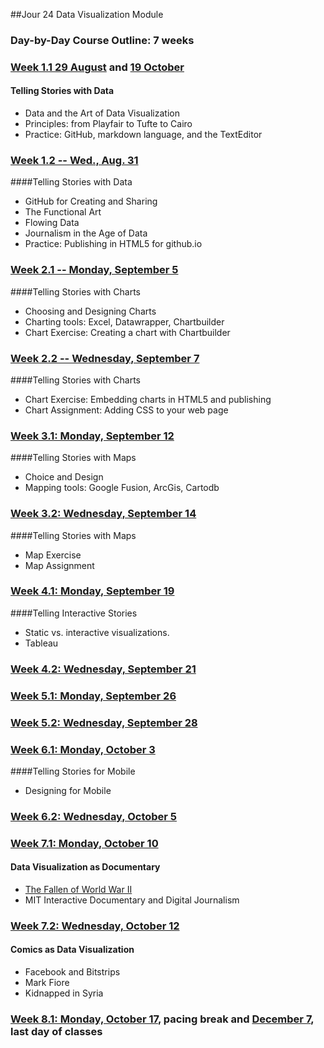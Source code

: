 ##Jour 24 Data Visualization Module

### Day-by-Day Course Outline: 7 weeks

### [Week 1.1 29 August](WeeklySchedule/week01-01.md) and [19 October](WeeklySchedule/week01-01.md)
#### Telling Stories with Data
- Data and the Art of Data Visualization
- Principles: from Playfair to Tufte to Cairo
- Practice: GitHub, markdown language, and the TextEditor

### [Week 1.2 -- Wed., Aug. 31](WeeklySchedule/week01-02.md)
####Telling Stories with Data

- GitHub for Creating and Sharing
- The Functional Art
- Flowing Data
- Journalism in the Age of Data
- Practice: Publishing in HTML5 for github.io

### [Week 2.1 -- Monday, September 5](WeeklySchedule/week02-01.md)

####Telling Stories with Charts
- Choosing and Designing Charts
- Charting tools: Excel, Datawrapper, Chartbuilder
- Chart Exercise: Creating a chart with Chartbuilder

### [Week 2.2 -- Wednesday, September 7](WeeklySchedule/week02-02.md)

####Telling Stories with Charts
- Chart Exercise: Embedding charts in HTML5 and publishing
- Chart Assignment: Adding CSS to your web page

### [Week 3.1: Monday, September 12](WeeklySchedule/week03-01.md)

####Telling Stories with Maps
- Choice and Design
- Mapping tools: Google Fusion, ArcGis, Cartodb

### [Week 3.2: Wednesday, September 14](WeeklySchedule/week03-02.md)

####Telling Stories with Maps
- Map Exercise
- Map Assignment

### [Week 4.1: Monday, September 19](WeeklySchedule/week04-01.md)

####Telling Interactive Stories
- Static vs. interactive visualizations.
- Tableau

### [Week 4.2: Wednesday, September 21](WeeklySchedule/week04-02.md)


### [Week 5.1: Monday, September 26](WeeklySchedule/week05-01.md)


### [Week 5.2: Wednesday, September 28](WeeklySchedule/week05-02.md)


### [Week 6.1: Monday, October 3](WeeklySchedule/week06-01.md)

####Telling Stories for Mobile
- Designing for Mobile

### [Week 6.2: Wednesday, October 5](WeeklySchedule/week06-02.md)


### [Week 7.1: Monday, October 10](WeeklySchedule/week07-01.md)

#### Data Visualization as Documentary
- [The Fallen of World War II](http://www.fallen.io/ww2/)
- MIT Interactive Documentary and Digital Journalism

### [Week 7.2: Wednesday, October 12](WeeklySchedule/week07-02.md)

#### Comics as Data Visualization
- Facebook and Bitstrips
- Mark Fiore
- Kidnapped in Syria

### [Week 8.1: Monday, October 17](WeeklySchedule/week08-01.md), pacing break and [December 7](WeeklySchedule/week08-01.md), last day of classes


